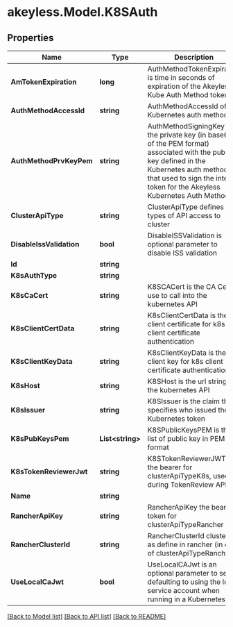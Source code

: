 # akeyless.Model.K8SAuth

## Properties

Name | Type | Description | Notes
------------ | ------------- | ------------- | -------------
**AmTokenExpiration** | **long** | AuthMethodTokenExpiration is time in seconds of expiration of the Akeyless Kube Auth Method token | [optional] 
**AuthMethodAccessId** | **string** | AuthMethodAccessId of the Kubernetes auth method | [optional] 
**AuthMethodPrvKeyPem** | **string** | AuthMethodSigningKey is the private key (in base64 of the PEM format) associated with the public key defined in the Kubernetes auth method, that used to sign the internal token for the Akeyless Kubernetes Auth Method | [optional] 
**ClusterApiType** | **string** | ClusterApiType defines types of API access to cluster | [optional] 
**DisableIssValidation** | **bool** | DisableISSValidation is optional parameter to disable ISS validation | [optional] 
**Id** | **string** |  | [optional] 
**K8sAuthType** | **string** |  | [optional] 
**K8sCaCert** | **string** | K8SCACert is the CA Cert to use to call into the kubernetes API | [optional] 
**K8sClientCertData** | **string** | K8sClientCertData is the client certificate for k8s client certificate authentication | [optional] 
**K8sClientKeyData** | **string** | K8sClientKeyData is the client key for k8s client certificate authentication | [optional] 
**K8sHost** | **string** | K8SHost is the url string for the kubernetes API | [optional] 
**K8sIssuer** | **string** | K8SIssuer is the claim that specifies who issued the Kubernetes token | [optional] 
**K8sPubKeysPem** | **List&lt;string&gt;** | K8SPublicKeysPEM is the list of public key in PEM format | [optional] 
**K8sTokenReviewerJwt** | **string** | K8STokenReviewerJWT is the bearer for clusterApiTypeK8s, used during TokenReview API call | [optional] 
**Name** | **string** |  | [optional] 
**RancherApiKey** | **string** | RancherApiKey the bear token for clusterApiTypeRancher | [optional] 
**RancherClusterId** | **string** | RancherClusterId cluster id as define in rancher (in case of clusterApiTypeRancher) | [optional] 
**UseLocalCaJwt** | **bool** | UseLocalCAJwt is an optional parameter to set defaulting to using the local service account when running in a Kubernetes pod | [optional] 

[[Back to Model list]](../README.md#documentation-for-models) [[Back to API list]](../README.md#documentation-for-api-endpoints) [[Back to README]](../README.md)

